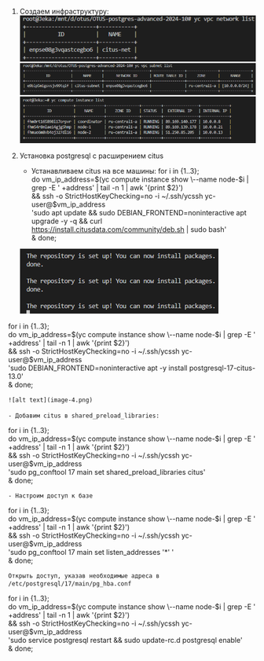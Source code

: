 1. Создаем инфраструктуру:
    ![alt text](image.png)
    ![alt text](image-1.png)
    ![alt text](image-5.png)

2. Установка postgresql с расширением citus
    
    - Устанавливаем citus на все машины:
for i in {1..3}; \
do vm_ip_address=$(yc compute instance show \--name node-$i | grep -E ' +address' | tail -n 1 | awk '{print $2}') \
&& ssh -o StrictHostKeyChecking=no -i ~/.ssh/ycssh yc-user@$vm_ip_address \
'sudo apt update && sudo DEBIAN_FRONTEND=noninteractive apt upgrade -y -q && curl https://install.citusdata.com/community/deb.sh | sudo bash' \
& done;

    ![alt text](image-2.png)

for i in {1..3}; \
do vm_ip_address=$(yc compute instance show \--name node-$i | grep -E ' +address' | tail -n 1 | awk '{print $2}') \
&& ssh -o StrictHostKeyChecking=no -i ~/.ssh/ycssh yc-user@$vm_ip_address \
'sudo DEBIAN_FRONTEND=noninteractive apt -y install postgresql-17-citus-13.0' \
& done;

    ![alt text](image-4.png)

    - Добавим citus в shared_preload_libraries:
for i in {1..3}; \
do vm_ip_address=$(yc compute instance show \--name node-$i | grep -E ' +address' | tail -n 1 | awk '{print $2}') \
&& ssh -o StrictHostKeyChecking=no -i ~/.ssh/ycssh yc-user@$vm_ip_address \
'sudo pg_conftool 17 main set shared_preload_libraries citus' \
& done;

    - Настроим доступ к базе

for i in {1..3}; \
do vm_ip_address=$(yc compute instance show \--name node-$i | grep -E ' +address' | tail -n 1 | awk '{print $2}') \
&& ssh -o StrictHostKeyChecking=no -i ~/.ssh/ycssh yc-user@$vm_ip_address \
'sudo pg_conftool 17 main set listen_addresses '*' ' \
& done;

    Открыть доступ, указав необходимые адреса в /etc/postgresql/17/main/pg_hba.conf

for i in {1..3}; \
do vm_ip_address=$(yc compute instance show \--name node-$i | grep -E ' +address' | tail -n 1 | awk '{print $2}') \
&& ssh -o StrictHostKeyChecking=no -i ~/.ssh/ycssh yc-user@$vm_ip_address \
'sudo service postgresql restart && sudo update-rc.d postgresql enable' \
& done;


